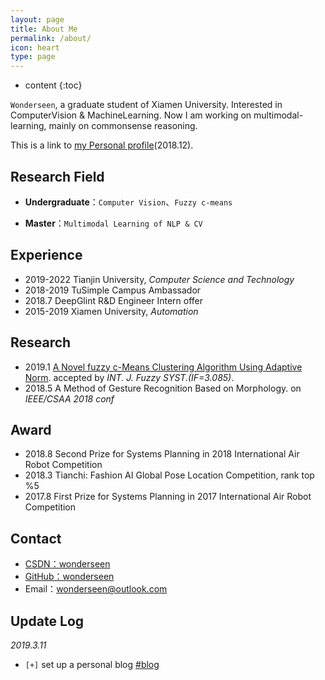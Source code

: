 ```yaml
---
layout: page
title: About Me
permalink: /about/
icon: heart
type: page
---
```


* content
{:toc}


`Wonderseen`, a graduate student of Xiamen University. Interested in ComputerVision & MachineLearning. 
Now I am working on multimodal-learning, mainly on commonsense reasoning.

This is a link to [my Personal profile](https://github.com/wonderseen/wonderseen.github.io/blob/master/CV-wonderseen.pdf)(2018.12).

## Research Field

* **Undergraduate**：`Computer Vision`、`Fuzzy c-means`

* **Master**：`Multimodal Learning of NLP & CV`

## Experience

* 2019-2022 Tianjin University, *Computer Science and Technology*
* 2018-2019 TuSimple Campus Ambassador
* 2018.7    DeepGlint R&D Engineer Intern offer
* 2015-2019 Xiamen University, *Automation*

## Research

* 2019.1   [A Novel fuzzy c-Means Clustering Algorithm Using Adaptive Norm](http://link.springer.com/article/10.1007/s40815-019-00740-9). accepted by *INT. J. Fuzzy SYST.(IF=3.085)*.
* 2018.5   A Method of Gesture Recognition Based on Morphology. on *IEEE/CSAA 2018 conf*

## Award

* 2018.8   Second Prize for Systems Planning in 2018 International Air Robot Competition
* 2018.3   Tianchi: Fashion AI Global Pose Location Competition, rank top %5
* 2017.8   First Prize for Systems Planning in 2017 International Air Robot Competition

## Contact

* [CSDN：wonderseen](https://blog.csdn.net/wonderseen/)
* [GitHub：wonderseen](https://github.com/wonderseen)
* Email：wonderseen@outlook.com

## Update Log

*2019.3.11*

- `[+]` set up a personal blog [#blog](https://wonderseen.github.io/)
